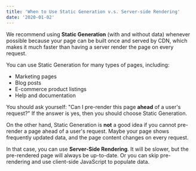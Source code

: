 ```yaml
---
title: 'When to Use Static Generation v.s. Server-side Rendering'
date: '2020-01-02'
---
```


We recommend using **Static Generation** (with and without data) whenever possible because your page can be built once and served by CDN, which makes it much faster than having a server render the page on every request.<br/>

You can use Static Generation for many types of pages, including:<br/>

- Marketing pages
- Blog posts
- E-commerce product listings
- Help and documentation<br/>

You should ask yourself: "Can I pre-render this page **ahead** of a user's request?" If the answer is yes, then you should choose Static Generation.<br/>

On the other hand, Static Generation is **not** a good idea if you cannot pre-render a page ahead of a user's request. Maybe your page shows frequently updated data, and the page content changes on every request.<br/>

In that case, you can use **Server-Side Rendering**. It will be slower, but the pre-rendered page will always be up-to-date. Or you can skip pre-rendering and use client-side JavaScript to populate data.